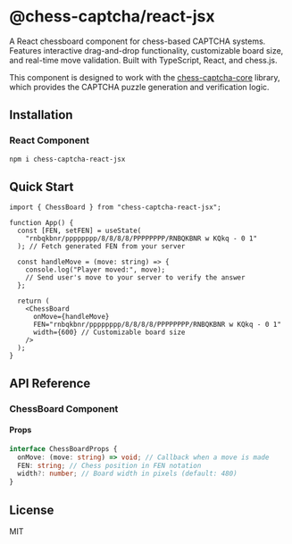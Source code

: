 # @chess-captcha/react-jsx

A React chessboard component for chess-based CAPTCHA systems. Features interactive drag-and-drop functionality, customizable board size, and real-time move validation. Built with TypeScript, React, and chess.js.

This component is designed to work with the [chess-captcha-core](https://www.npmjs.com/package/chess-captcha-core) library, which provides the CAPTCHA puzzle generation and verification logic.

## Installation

### React Component

```bash
npm i chess-captcha-react-jsx
```

## Quick Start

```tsx
import { ChessBoard } from "chess-captcha-react-jsx";

function App() {
  const [FEN, setFEN] = useState(
    "rnbqkbnr/pppppppp/8/8/8/8/PPPPPPPP/RNBQKBNR w KQkq - 0 1"
  ); // Fetch generated FEN from your server

  const handleMove = (move: string) => {
    console.log("Player moved:", move);
    // Send user's move to your server to verify the answer
  };

  return (
    <ChessBoard
      onMove={handleMove}
      FEN="rnbqkbnr/pppppppp/8/8/8/8/PPPPPPPP/RNBQKBNR w KQkq - 0 1"
      width={600} // Customizable board size
    />
  );
}
```

## API Reference

### ChessBoard Component

#### Props

```typescript
interface ChessBoardProps {
  onMove: (move: string) => void; // Callback when a move is made
  FEN: string; // Chess position in FEN notation
  width?: number; // Board width in pixels (default: 480)
}
```

## License

MIT

